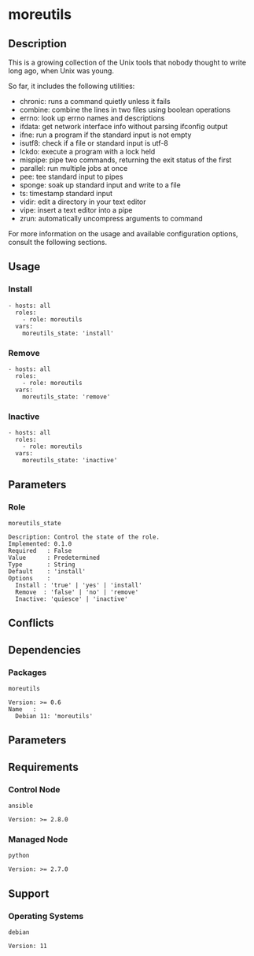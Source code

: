 # moreutils

## Description

This is a growing collection of the Unix tools that nobody thought to write long
ago, when Unix was young.

So far, it includes the following utilities:
- chronic: runs a command quietly unless it fails
- combine: combine the lines in two files using boolean operations
- errno: look up errno names and descriptions
- ifdata: get network interface info without parsing ifconfig output
- ifne: run a program if the standard input is not empty
- isutf8: check if a file or standard input is utf-8
- lckdo: execute a program with a lock held
- mispipe: pipe two commands, returning the exit status of the first
- parallel: run multiple jobs at once
- pee: tee standard input to pipes
- sponge: soak up standard input and write to a file
- ts: timestamp standard input
- vidir: edit a directory in your text editor
- vipe: insert a text editor into a pipe
- zrun: automatically uncompress arguments to command

For more information on the usage and available configuration options,
consult the following sections.

## Usage

### Install

```
- hosts: all
  roles:
    - role: moreutils
  vars:
    moreutils_state: 'install'
```

### Remove

```
- hosts: all
  roles:
    - role: moreutils
  vars:
    moreutils_state: 'remove'
```

### Inactive

```
- hosts: all
  roles:
    - role: moreutils
  vars:
    moreutils_state: 'inactive'
```

## Parameters

### Role

`moreutils_state`

    Description: Control the state of the role.
    Implemented: 0.1.0
    Required   : False
    Value      : Predetermined
    Type       : String
    Default    : 'install'
    Options    :
      Install : 'true' | 'yes' | 'install'
      Remove  : 'false' | 'no' | 'remove'
      Inactive: 'quiesce' | 'inactive'

## Conflicts

## Dependencies

### Packages

`moreutils`

    Version: >= 0.6
    Name   :
      Debian 11: 'moreutils'

## Parameters

## Requirements

### Control Node

`ansible`

    Version: >= 2.8.0

### Managed Node

`python`

    Version: >= 2.7.0

## Support

### Operating Systems

`debian`

    Version: 11
